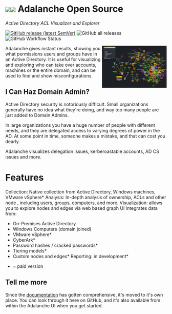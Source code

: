 # <img class="only-light" src="modules/frontend/html/icons/adalanche-logo-black.svg#gh-light-mode-only" height="28px"><img class="only-dark" src="modules/frontend/html/icons/adalanche-logo.svg#gh-dark-mode-only" height="28px"> Adalanche Open Source

*Active Directory ACL Visualizer and Explorer*

[![GitHub release (latest SemVer)](https://img.shields.io/github/v/release/lkarlslund/Adalanche)](https://github.com/lkarlslund/Adalanche/releases/latest) ![GitHub all releases](https://img.shields.io/github/downloads/lkarlslund/Adalanche/total) ![GitHub Workflow Status](https://img.shields.io/github/actions/workflow/status/lkarlslund/Adalanche/prerelease.yml?branch=master)

<img align="right" src="modules/frontend/html/docs/images/goad-graph.png" width="40%" alt="Sample Adalanche Graph using the GOAD lab">
Adalanche gives instant results, showing you what permissions users and groups have in an Active Directory. It is useful for visualizing and exploring who can take over accounts, machines or the entire domain, and can be used to find and show misconfigurations.

## I Can Haz Domain Admin?

Active Directory security is notoriously difficult. Small organizations generally have no idea what they're doing, and way too many people are just added to Domain Admins. 

In large organizations you have a huge number of people with different needs, and they are delegated access to varying degrees of power in the AD. At some point in time, someone makes a mistake, and that can cost you dearly.

Adalanche visualizes delegation issues, kerberoastable accounts, AD CS issues and more.

# Features

Collection: Native collection from Active Directory, Windows machines, VMware vSphere*
Analysis: In-depth analysis of ownership, ACLs and other node , including users, groups, computers, and more.
Visualization: allows you to explore nodes and edges via web based graph UI
Integrates data from:
  - On-Premises Active Directory
  - Windows Computers (domain joined)
  - VMware vSphere*
  - CyberArk*
  - Password hashes / cracked passwords*
  - Tiering models*
  - Custom nodes and edges*
Reporting: in development*

* = paid version

## Tell me more

Since the [documentation](modules/frontend/html/docs/readme.md) has gotten comprehensive, it's moved to it's own place. You can look through it here on GitHub, and it's also available from within the Adalanche UI when you get started.
